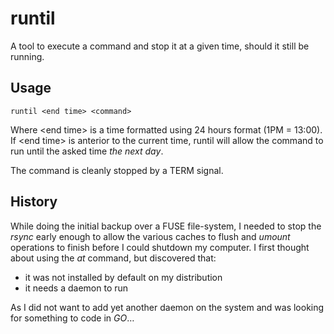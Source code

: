 runtil
======

A tool to execute a command and stop it at a given time, should it still be running.

Usage
-----

    runtil <end time> <command>

Where \<end time\> is a time formatted using 24 hours format (1PM = 13:00).
If \<end time\> is anterior to the current time, runtil will allow the command to run until the asked time *the next day*.

The command is cleanly stopped by a TERM signal.

History
-------

While doing the initial backup over a FUSE file-system, I needed to stop the *rsync* early enough to allow the various caches to flush and *umount* operations to finish before I could shutdown my computer.
I first thought about using the *at* command, but discovered that:

* it was not installed by default on my distribution
* it needs a daemon to run

As I did not want to add yet another daemon on the system and was looking for something to code in *GO*…
